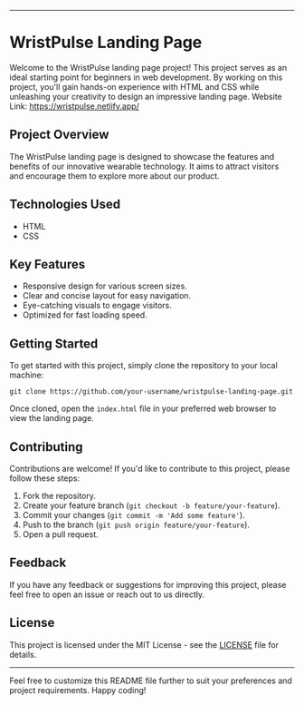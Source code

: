 

---

# WristPulse Landing Page

Welcome to the WristPulse landing page project! This project serves as an ideal starting point for beginners in web development. By working on this project, you'll gain hands-on experience with HTML and CSS while unleashing your creativity to design an impressive landing page.
Website Link: https://wristpulse.netlify.app/

## Project Overview

The WristPulse landing page is designed to showcase the features and benefits of our innovative wearable technology. It aims to attract visitors and encourage them to explore more about our product.

## Technologies Used

- HTML
- CSS

## Key Features

- Responsive design for various screen sizes.
- Clear and concise layout for easy navigation.
- Eye-catching visuals to engage visitors.
- Optimized for fast loading speed.

## Getting Started

To get started with this project, simply clone the repository to your local machine:

```
git clone https://github.com/your-username/wristpulse-landing-page.git
```

Once cloned, open the `index.html` file in your preferred web browser to view the landing page.

## Contributing

Contributions are welcome! If you'd like to contribute to this project, please follow these steps:

1. Fork the repository.
2. Create your feature branch (`git checkout -b feature/your-feature`).
3. Commit your changes (`git commit -m 'Add some feature'`).
4. Push to the branch (`git push origin feature/your-feature`).
5. Open a pull request.

## Feedback

If you have any feedback or suggestions for improving this project, please feel free to open an issue or reach out to us directly.

## License

This project is licensed under the MIT License - see the [LICENSE](LICENSE) file for details.

---

Feel free to customize this README file further to suit your preferences and project requirements. Happy coding!
